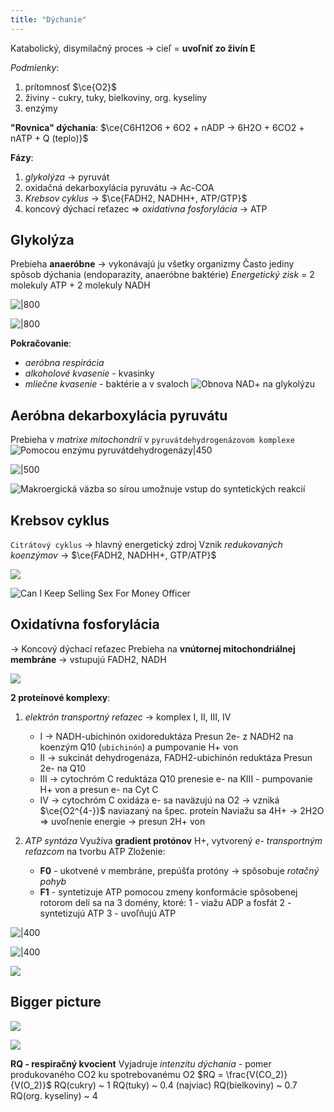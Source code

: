 ```yaml
---
title: "Dýchanie"
---
```


Katabolický, disymilačný proces -> cieľ = **uvoľniť zo živín E**

*Podmienky*:
1. prítomnosť $\ce{O2}$
2. živiny - cukry, tuky, bielkoviny, org. kyseliny
3. enzýmy

**"Rovnica" dýchania**:
$\ce{C6H12O6 + 6O2 + nADP -> 6H2O + 6CO2 + nATP + Q (teplo)}$

**Fázy**:
1. *glykolýza* -> $\text{pyruvát}$
2. oxidačná dekarboxylácia pyruvátu -> $\text{Ac-COA}$
3. *Krebsov cyklus* -> $\ce{FADH2, NADHH+, ATP/GTP}$
4. koncový dýchací reťazec => *oxidatívna fosforylácia* -> $\text{ATP}$

## Glykolýza
Prebieha **anaeróbne** -> vykonávajú ju všetky organizmy
Často jediny spôsob dýchania (endoparazity, anaeróbne baktérie)
*Energetický zisk* = 2 molekuly ATP + 2 molekuly NADH

![|800](attachments/pripravna-faza-glykolyzy.png)

![|800](attachments/produkcna-faza-glykolyzy.png)

**Pokračovanie**:
- *aeróbna respirácia*
- *alkoholové kvasenie* - kvasinky 
- *mliečne kvasenie* - baktérie a v svaloch
![Obnova NAD+ na glykolýzu](attachments/fermentácia.png)

## Aeróbna dekarboxylácia pyruvátu
Prebieha v *matrixe mitochondrií* v `pyruvátdehydrogenázovom komplexe`
![Pomocou enzýmu pyruvátdehydrogenázy|450](attachments/pyruvat-dekarboxylacia.png)

![|500](attachments/koenzým-a.png)

![Makroergická väzba so sírou umožnuje vstup do syntetických reakcií](attachments/syntéza-pomocou-acoa.png)

## Krebsov cyklus
`Citrátový cyklus` -> hlavný energetický zdroj
Vznik *redukovaných koenzýmov* -> $\ce{FADH2, NADHH+, GTP/ATP}$

![](attachments/krebsov-cyklus.png)

![Can I Keep Selling Sex For Money Officer](attachments/krebsov-cyklus-komplexne.png)

## Oxidatívna fosforylácia
-> Koncový dýchací reťazec
Prebieha na **vnútornej mitochondriálnej membráne** -> vstupujú FADH2, NADH

![](attachments/oxidatívna-fosforylácia.png)

**2 proteínové komplexy**:
1. *elektrón transportný reťazec* -> komplex I, II, III, IV
	- I -> $\text{NADH-ubichinón oxidoreduktáza}$
		Presun 2e- z NADH2 na koenzým Q10 (`ubichinón`) a pumpovanie H+ von
	- II -> $\text{sukcinát dehydrogenáza, FADH2-ubichinón reduktáza}$
		Presun 2e- na Q10
	- III -> $\text{cytochróm C reduktáza}$
		Q10 prenesie e- na KIII - pumpovanie H+ von a presun e- na Cyt C
	- IV -> $\text{cytochróm C oxidáza}$
		e- sa naväzujú na O2 -> vzniká $\ce{O2^{4-}}$ naviazaný na špec. proteín
		Naviažu sa 4H+ -> 2H2O => uvoľnenie energie -> presun 2H+ von
		
2. *ATP syntáza* 
	Využíva **gradient protónov** H+, vytvorený *e- transportným reťazcom* na tvorbu ATP
	Zloženie:
	- **F0** - ukotvené v membráne, prepúšťa protóny -> spôsobuje *rotačný pohyb*
	- **F1** - syntetizuje ATP pomocou zmeny konformácie spôsobenej rotorom
		delí sa na 3 domény, ktoré:
		1 - viažu ADP a fosfát
		2 - syntetizujú ATP
		3 - uvoľňujú ATP

![|400](attachments/atp-synthase.png)

![|400](attachments/atp-synthase2.png)

![](https://upload.wikimedia.org/wikipedia/commons/6/62/ATPsyn.gif)

## Bigger picture
![](attachments/net-gain.png)

![](attachments/atp-table.png)

**RQ - respiračný kvocient**
Vyjadruje *intenzitu dýchania* - pomer produkovaného CO2 ku spotrebovanému O2
$RQ = \frac{V(CO_2)}{V(O_2)}$
RQ(cukry) ~ 1
RQ(tuky) ~ 0.4 (najviac)
RQ(bielkoviny) ~ 0.7
RQ(org. kyseliny) ~ 4